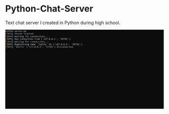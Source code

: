# Python-Chat-Server
Text chat server I created in Python during high school.

<img src="https://raw.githubusercontent.com/justinscottlee/Python-Chat-Server/main/image.png"></img>

